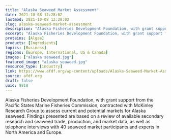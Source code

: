 ```yaml
---
title: "Alaska Seaweed Market Assessment"
date: 2021-10-08 12:28:02
lastmod: 2021-10-08 12:28:02
slug: alaska-seaweed-market-assessment
description: "Alaska Fisheries Development Foundation, with grant support from the Pacific States Marine Fisheries Commission, contracted with McKinley Research Group to assess current and potential markets for Alaska seaweed. Findings presented are based on a review of available secondary research and seaweed trade, production, and market data, as well as telephone interviews with 40 seaweed market participants and experts in North America and Europe."
excerpt: "Alaska Fisheries Development Foundation, with grant support from the Pacific States Marine Fisheries Commission, contracted with McKinley Research Group to assess current and potential markets for Alaska seaweed. Findings presented are based on a review of available secondary research and seaweed trade, production, and market data, as well as telephone interviews with 40 seaweed market participants and experts in North America and Europe."
proteins: [Algae]
products: [Ingredients]
topics: [Business]
regions: [Europe, International, US & Canada]
images: ["alaska seaweed.jpg"]
featured_image: "alaska seaweed.jpg"
resource_type: [industry]
link: https://www.afdf.org/wp-content/uploads/Alaska-Seaweed-Market-Assessment-2021-08-FINAL.pdf
source: afdf.org
draft: false
uuid: 9818
---
```

Alaska Fisheries Development Foundation, with grant support from the
Pacific States Marine Fisheries Commission, contracted with McKinley
Research Group to assess current and potential markets for Alaska
seaweed. Findings presented are based on a review of available secondary
research and seaweed trade, production, and market data, as well as
telephone interviews with 40 seaweed market participants and experts in
North America and Europe.
